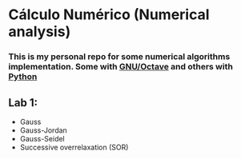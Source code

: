 # Cálculo Numérico (Numerical analysis)
### This is my personal repo for some numerical algorithms implementation. Some with [GNU/Octave](https://www.gnu.org/software/octave/index) and others with [Python](https://www.python.org/)


## Lab 1:
- Gauss
- Gauss-Jordan
- Gauss-Seidel
- Successive overrelaxation (SOR)
